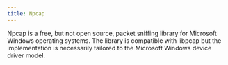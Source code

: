 ```yaml
---
title: Npcap
---
```


Npcap is a free, but not open source, packet sniffing library for Microsoft Windows operating systems. The library is compatible with libpcap but the implementation is necessarily tailored to the Microsoft Windows device driver model.
